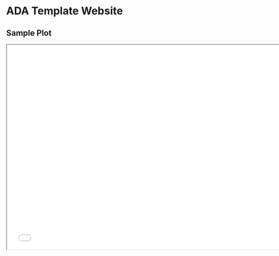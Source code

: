 # ADA Template Website

## Sample Plot
<iframe src="plots/movie_runtime_by_year.html" width="750" height="550"> Movie Runtime Plot by Year and Category<\iframe>
